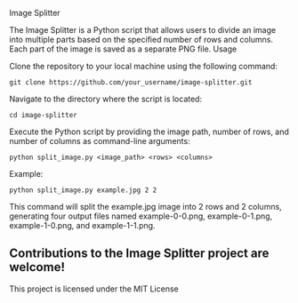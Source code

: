 Image Splitter

The Image Splitter is a Python script that allows users to divide an image into multiple parts based on the specified number of rows and columns. Each part of the image is saved as a separate PNG file.
Usage

Clone the repository to your local machine using the following command:

    git clone https://github.com/your_username/image-splitter.git

Navigate to the directory where the script is located:

    cd image-splitter

Execute the Python script by providing the image path, number of rows, and number of columns as command-line arguments:
    
    python split_image.py <image_path> <rows> <columns>

Example:

    python split_image.py example.jpg 2 2

This command will split the example.jpg image into 2 rows and 2 columns, generating four output files named example-0-0.png, example-0-1.png, example-1-0.png, and example-1-1.png.


Contributions to the Image Splitter project are welcome!
---
This project is licensed under the MIT License 

